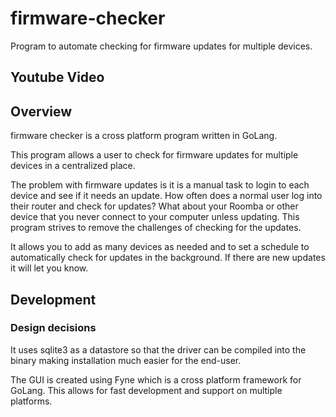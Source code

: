 # firmware-checker
Program to automate checking for firmware updates for multiple devices.

## Youtube Video

## Overview

firmware checker is a cross platform program written in GoLang.

This program allows a user to check for firmware updates for multiple devices in a centralized place.

The problem with firmware updates is it is a manual task to login to each device and see if it needs an update. How often does a normal user log into their router and check for updates? What about your Roomba or other device that you never connect to your computer unless updating. This program strives to remove the challenges of checking for the updates.

It allows you to add as many devices as needed and to set a schedule to automatically check for updates in the background. If there are new updates it will let you know.

## Development

### Design decisions
It uses sqlite3 as a datastore so that the driver can be compiled into the binary making installation much easier for the end-user.

The GUI is created using Fyne which is a cross platform framework for GoLang. This allows for fast development and support on multiple platforms.
